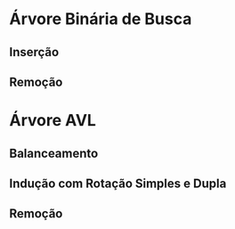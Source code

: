 # Árvore Binária de Busca

## Inserção

## Remoção

# Árvore AVL

## Balanceamento

## Indução com Rotação Simples e Dupla

## Remoção
